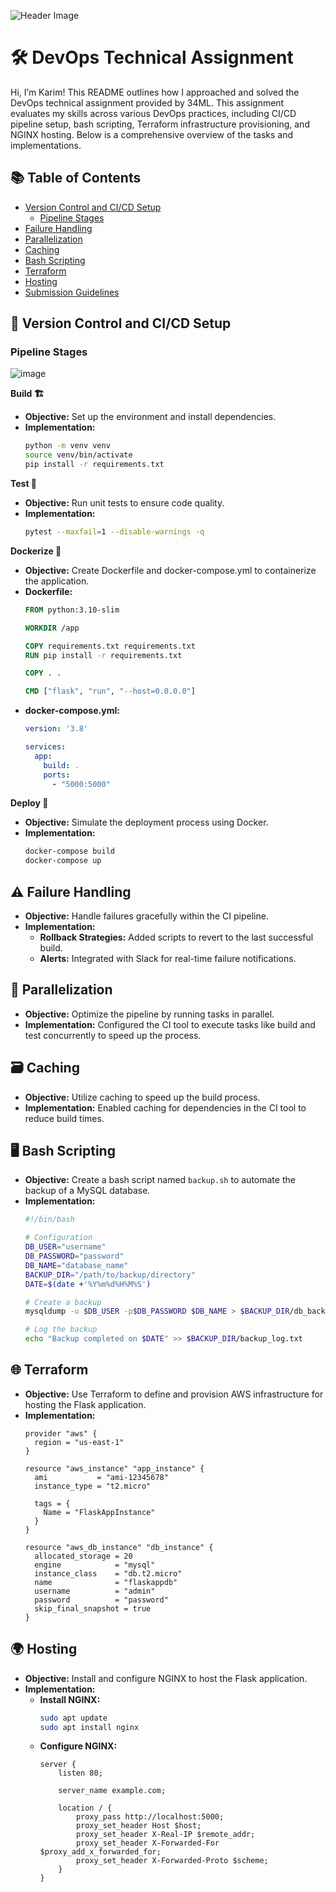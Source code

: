 ![Header Image](https://example.com/header-image.png)

# 🛠️ DevOps Technical Assignment

Hi, I’m Karim! This README outlines how I approached and solved the DevOps technical assignment provided by 34ML. This assignment evaluates my skills across various DevOps practices, including CI/CD pipeline setup, bash scripting, Terraform infrastructure provisioning, and NGINX hosting. Below is a comprehensive overview of the tasks and implementations.

## 📚 Table of Contents

- [Version Control and CI/CD Setup](#version-control-and-cicd-setup)
  - [Pipeline Stages](#pipeline-stages)
- [Failure Handling](#failure-handling)
- [Parallelization](#parallelization)
- [Caching](#caching)
- [Bash Scripting](#bash-scripting)
- [Terraform](#terraform)
- [Hosting](#hosting)
- [Submission Guidelines](#submission-guidelines)

## 🚀 Version Control and CI/CD Setup

### Pipeline Stages

![image](https://github.com/user-attachments/assets/08425a20-2dea-499b-a8c0-39b3735f4b9b)


**Build 🏗️**

- **Objective:** Set up the environment and install dependencies.
- **Implementation:**
    ```bash
    python -m venv venv
    source venv/bin/activate
    pip install -r requirements.txt
    ```

**Test 🧪**

- **Objective:** Run unit tests to ensure code quality.
- **Implementation:**
    ```bash
    pytest --maxfail=1 --disable-warnings -q
    ```

**Dockerize 🐳**

- **Objective:** Create Dockerfile and docker-compose.yml to containerize the application.
- **Dockerfile:**
    ```Dockerfile
    FROM python:3.10-slim

    WORKDIR /app

    COPY requirements.txt requirements.txt
    RUN pip install -r requirements.txt

    COPY . .

    CMD ["flask", "run", "--host=0.0.0.0"]
    ```
- **docker-compose.yml:**
    ```yaml
    version: '3.8'

    services:
      app:
        build: .
        ports:
          - "5000:5000"
    ```

**Deploy 🚀**

- **Objective:** Simulate the deployment process using Docker.
- **Implementation:**
    ```bash
    docker-compose build
    docker-compose up
    ```

## ⚠️ Failure Handling

- **Objective:** Handle failures gracefully within the CI pipeline.
- **Implementation:**
  - **Rollback Strategies:** Added scripts to revert to the last successful build.
  - **Alerts:** Integrated with Slack for real-time failure notifications.

## 🔄 Parallelization

- **Objective:** Optimize the pipeline by running tasks in parallel.
- **Implementation:** Configured the CI tool to execute tasks like build and test concurrently to speed up the process.

## 🗃️ Caching

- **Objective:** Utilize caching to speed up the build process.
- **Implementation:** Enabled caching for dependencies in the CI tool to reduce build times.

## 🖥️ Bash Scripting

- **Objective:** Create a bash script named `backup.sh` to automate the backup of a MySQL database.
- **Implementation:**
    ```bash
    #!/bin/bash

    # Configuration
    DB_USER="username"
    DB_PASSWORD="password"
    DB_NAME="database_name"
    BACKUP_DIR="/path/to/backup/directory"
    DATE=$(date +'%Y%m%d%H%M%S')

    # Create a backup
    mysqldump -u $DB_USER -p$DB_PASSWORD $DB_NAME > $BACKUP_DIR/db_backup_$DATE.sql

    # Log the backup
    echo "Backup completed on $DATE" >> $BACKUP_DIR/backup_log.txt
    ```

## 🌐 Terraform

- **Objective:** Use Terraform to define and provision AWS infrastructure for hosting the Flask application.
- **Implementation:**
    ```hcl
    provider "aws" {
      region = "us-east-1"
    }

    resource "aws_instance" "app_instance" {
      ami           = "ami-12345678"
      instance_type = "t2.micro"

      tags = {
        Name = "FlaskAppInstance"
      }
    }

    resource "aws_db_instance" "db_instance" {
      allocated_storage = 20
      engine            = "mysql"
      instance_class    = "db.t2.micro"
      name              = "flaskappdb"
      username          = "admin"
      password          = "password"
      skip_final_snapshot = true
    }
    ```

## 🌍 Hosting

- **Objective:** Install and configure NGINX to host the Flask application.
- **Implementation:**
    - **Install NGINX:**
      ```bash
      sudo apt update
      sudo apt install nginx
      ```
    - **Configure NGINX:**
      ```nginx
      server {
          listen 80;

          server_name example.com;

          location / {
              proxy_pass http://localhost:5000;
              proxy_set_header Host $host;
              proxy_set_header X-Real-IP $remote_addr;
              proxy_set_header X-Forwarded-For $proxy_add_x_forwarded_for;
              proxy_set_header X-Forwarded-Proto $scheme;
          }
      }
      ```

